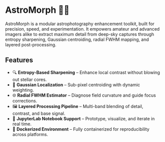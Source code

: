 # AstroMorph 🚀🌌

AstroMorph is a modular astrophotography enhancement toolkit, built for precision, speed, and experimentation. It empowers amateur and advanced imagers alike to extract maximum detail from deep-sky captures through entropy sharpening, Gaussian centroiding, radial FWHM mapping, and layered post-processing.

## Features
- 🔍 **Entropy-Based Sharpening** – Enhance local contrast without blowing out stellar cores.
- 🎯 **Gaussian Localization** – Sub-pixel centroiding with dynamic weighting.
- 🌐 **Radial FWHM Estimator** – Diagnose field curvature and guide focus corrections.
- 🖼 **Layered Processing Pipeline** – Multi-band blending of detail, contrast, and base signal.
- 🧪 **JupyterLab Notebook Support** – Prototype, visualize, and iterate in real time.
- 🐳 **Dockerized Environment** – Fully containerized for reproducibility across platforms.
